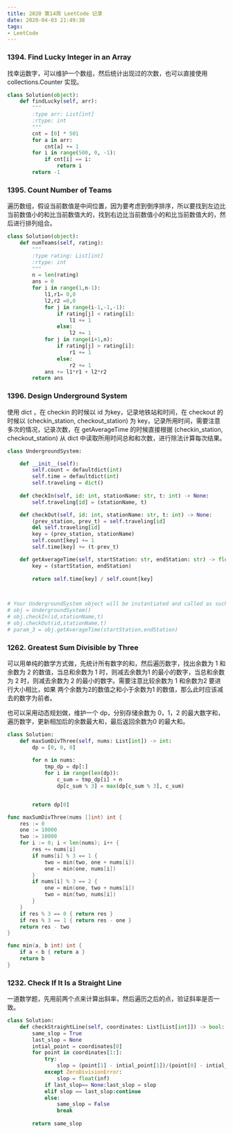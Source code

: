 ```yaml
---
title: 2020 第14周 LeetCode 记录
date: 2020-04-03 21:49:38
tags:
- LeetCode
---
```


### 1394. Find Lucky Integer in an Array

找幸运数字，可以维护一个数组，然后统计出现过的次数，也可以直接使用 collections.Counter 实现。


```python
class Solution(object):
    def findLucky(self, arr):
        """
        :type arr: List[int]
        :rtype: int
        """
        cnt = [0] * 501
        for a in arr:
            cnt[a] += 1
        for i in range(500, 0, -1):
            if cnt[i] == i:
                return i
        return -1
```


### 1395. Count Number of Teams


遍历数组，假设当前数值是中间位置，因为要考虑到倒序排序，所以要找到左边比当前数值小的和比当前数值大的，找到右边比当前数值小的和比当前数值大的，然后进行排列组合。


```python
class Solution(object):
    def numTeams(self, rating):
        """
        :type rating: List[int]
        :rtype: int
        """
        n = len(rating)
        ans = 0
        for i in range(1,n-1):
            l1,r1= 0,0
            l2,r2 =0,0
            for j in range(i-1,-1,-1):
                if rating[j] < rating[i]:
                    l1 += 1
                else:
                    l2 += 1
            for j in range(i+1,n):
                if rating[j] > rating[i]:
                    r1 += 1
                else:
                    r2 += 1
            ans += l1*r1 + l2*r2
        return ans
```


### 1396. Design Underground System


使用 dict ，在 checkin 的时候以 id 为key，记录地铁站和时间，在 checkout 的时候以 (checkin_station, checkout_station) 为 key，记录所用时间，需要注意多次的情况，记录次数，在 getAverageTime 的时候直接根据 (checkin_station, checkout_station) 从 dict 中读取所用时间总和和次数，进行除法计算每次结果。

```python
class UndergroundSystem:

    def __init__(self):
        self.count = defaultdict(int)
        self.time = defaultdict(int)
        self.traveling = dict()
        
    def checkIn(self, id: int, stationName: str, t: int) -> None:
        self.traveling[id] = (stationName, t)

    def checkOut(self, id: int, stationName: str, t: int) -> None:
        (prev_station, prev_t) = self.traveling[id]
        del self.traveling[id]
        key = (prev_station, stationName)
        self.count[key] += 1
        self.time[key] += (t-prev_t)

    def getAverageTime(self, startStation: str, endStation: str) -> float:
        key = (startStation, endStation)
        
        return self.time[key] / self.count[key]
        


# Your UndergroundSystem object will be instantiated and called as such:
# obj = UndergroundSystem()
# obj.checkIn(id,stationName,t)
# obj.checkOut(id,stationName,t)
# param_3 = obj.getAverageTime(startStation,endStation)
```

### 1262. Greatest Sum Divisible by Three

可以用单纯的数学方式做，先统计所有数字的和，然后遍历数字，找出余数为 1 和余数为 2 的数值，当总和余数为 1 时，则减去余数为1 的最小的数字，当总和余数为 2 时，则减去余数为 2 的最小的数字。需要注意比较余数为 1 和余数为2 要进行大小相比，如果 两个余数为2的数值之和小于余数为1 的数值，那么此时应该减去的数字为前者。

也可以采用动态规划做，维护一个 dp，分别存储余数为 0，1，2 的最大数字和，遍历数字，更新相加后的余数最大和，最后返回余数为0 的最大和。


```python
class Solution:
    def maxSumDivThree(self, nums: List[int]) -> int:
        dp = [0, 0, 0]
        
        for n in nums:
            tmp_dp = dp[:]
            for i in range(len(dp)):
                c_sum = tmp_dp[i] + n
                dp[c_sum % 3] = max(dp[c_sum % 3], c_sum)


        return dp[0]
```


```go
func maxSumDivThree(nums []int) int {
    res := 0
    one := 10000
    two := 10000
    for i := 0; i < len(nums); i++ {
        res += nums[i]
        if nums[i] % 3 == 1 {
            two = min(two, one + nums[i])
            one = min(one, nums[i])
        }
        if nums[i] % 3 == 2 {
            one = min(one, two + nums[i])
            two = min(two, nums[i])
        }
    }
    if res % 3 == 0 { return res }
    if res % 3 == 1 { return res - one }
    return res - two
}

func min(a, b int) int {
    if a < b { return a }
    return b
}
```


### 1232. Check If It Is a Straight Line

一道数学题，先用前两个点来计算出斜率，然后遍历之后的点，验证斜率是否一致。


```python
class Solution:
    def checkStraightLine(self, coordinates: List[List[int]]) -> bool:
        same_slop = True
        last_slop = None
        intial_point = coordinates[0]
        for point in coordinates[1:]:
            try:
                slop = (point[1] - intial_point[1])/(point[0] - intial_point[0])
            except ZeroDivisionError: 
                slop = float(inf)
            if last_slop== None:last_slop = slop
            elif slop == last_slop:continue
            else: 
                same_slop = False
                break
                
        return same_slop
```